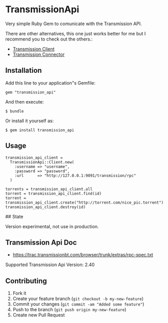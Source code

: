 # TransmissionApi

Very simple Ruby Gem to comunicate with the Transmission API.

There are other alternatives, this one just works better for me but I recommend you to check out the others.:

* [Transmission Client](https://github.com/dsander/transmission-client)
* [Transmission Connector](https://github.com/mattissf/transmission-connector)


## Installation

Add this line to your application"s Gemfile:

    gem "transmission_api"

And then execute:

    $ bundle

Or install it yourself as:

    $ gem install transmission_api

## Usage

    transmission_api_client =
      TransmissionApi::Client.new(
        :username => "username",
        :password => "password",
        :url      => "http://127.0.0.1:9091/transmission/rpc"
      )

    torrents = transmission_api_client.all
    torrent = transmission_api_client.find(id)
    torrent = transmission_api_client.create("http://torrent.com/nice_pic.torrent")
    transmission_api_client.destroy(id)

## State

Version experimental, not use in production.

## Transmission Api Doc

* https://trac.transmissionbt.com/browser/trunk/extras/rpc-spec.txt

Supported Transmission Api Version: 2.40

## Contributing

1. Fork it
2. Create your feature branch (`git checkout -b my-new-feature`)
3. Commit your changes (`git commit -am "Added some feature"`)
4. Push to the branch (`git push origin my-new-feature`)
5. Create new Pull Request
